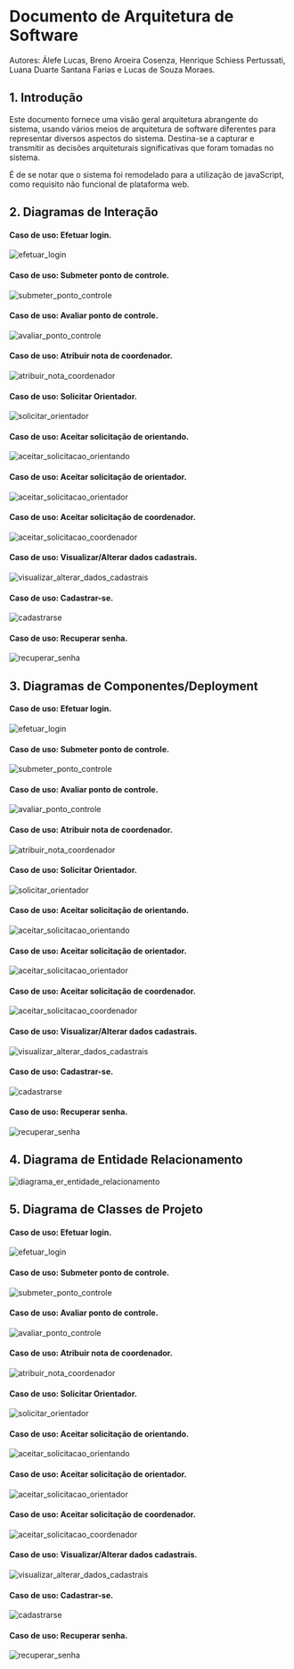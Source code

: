 
# Documento de Arquitetura de Software
Autores: Álefe Lucas, Breno Aroeira Cosenza, Henrique Schiess Pertussati, Luana Duarte Santana Farias e Lucas de Souza Moraes.
## 1. Introdução

Este documento fornece uma visão geral arquitetura abrangente do sistema, usando vários meios de arquitetura de software diferentes para representar diversos aspectos do sistema. Destina-se a capturar e transmitir as decisões arquiteturais significativas que foram tomadas no sistema. 

É de se notar que o sistema foi remodelado para a utilização de javaScript, como requisito não funcional de plataforma web.

<div class="page"/>

## 2. Diagramas de Interação



#### Caso de uso: Efetuar login.
![efetuar_login](https://user-images.githubusercontent.com/26805177/56161343-a5f13d00-5f9f-11e9-9f19-54e046b76512.png)
#### Caso de uso: Submeter ponto de controle.
![submeter_ponto_controle](https://user-images.githubusercontent.com/26805177/56160815-83125900-5f9e-11e9-903a-5858fdfe56aa.png)
#### Caso de uso: Avaliar ponto de controle.
![avaliar_ponto_controle](https://user-images.githubusercontent.com/26805177/56160489-b0123c00-5f9d-11e9-87ba-5a0064cca490.png)
#### Caso de uso: Atribuir nota de coordenador. 
![atribuir_nota_coordenador](https://user-images.githubusercontent.com/26805177/56160792-768e0080-5f9e-11e9-93a9-6a9404d19f28.png)
#### Caso de uso: Solicitar Orientador.
![solicitar_orientador](https://user-images.githubusercontent.com/26805177/56160515-bb656780-5f9d-11e9-87be-ca7a9bc78096.png)
#### Caso de uso: Aceitar solicitação de orientando.
![aceitar_solicitacao_orientando]()
#### Caso de uso: Aceitar solicitação de orientador.
![aceitar_solicitacao_orientador]()
#### Caso de uso: Aceitar solicitação de coordenador.
![aceitar_solicitacao_coordenador](https://user-images.githubusercontent.com/26805177/56161347-a8539700-5f9f-11e9-8036-17bfc32e4be9.png)
#### Caso de uso: Visualizar/Alterar dados cadastrais.
![visualizar_alterar_dados_cadastrais]()
#### Caso de uso: Cadastrar-se.
![cadastrarse]()
#### Caso de uso: Recuperar senha.
![recuperar_senha]()


## 3. Diagramas de Componentes/Deployment



#### Caso de uso: Efetuar login.
![efetuar_login]()
#### Caso de uso: Submeter ponto de controle.
![submeter_ponto_controle](https://user-images.githubusercontent.com/26805177/56161074-0cc22680-5f9f-11e9-9d82-eb09bbb43298.png)
#### Caso de uso: Avaliar ponto de controle.
![avaliar_ponto_controle]()
#### Caso de uso: Atribuir nota de coordenador. 
![atribuir_nota_coordenador](https://user-images.githubusercontent.com/26805177/56161046-02079180-5f9f-11e9-89a3-4e5f6aed57f5.png)
#### Caso de uso: Solicitar Orientador.
![solicitar_orientador]()
#### Caso de uso: Aceitar solicitação de orientando.
![aceitar_solicitacao_orientando]()
#### Caso de uso: Aceitar solicitação de orientador.
![aceitar_solicitacao_orientador]()
#### Caso de uso: Aceitar solicitação de coordenador.
![aceitar_solicitacao_coordenador]()
#### Caso de uso: Visualizar/Alterar dados cadastrais.
![visualizar_alterar_dados_cadastrais]()
#### Caso de uso: Cadastrar-se.
![cadastrarse]()
#### Caso de uso: Recuperar senha.
![recuperar_senha]()



## 4. Diagrama de Entidade Relacionamento

![diagrama_er_entidade_relacionamento](https://user-images.githubusercontent.com/26805177/56163265-46496080-5fa4-11e9-9bc1-27588181547c.png)



## 5. Diagrama de Classes de Projeto



#### Caso de uso: Efetuar login.
![efetuar_login](https://user-images.githubusercontent.com/26805177/56161226-66c2ec00-5f9f-11e9-8fa3-22cc49b86ec7.png)
#### Caso de uso: Submeter ponto de controle.
![submeter_ponto_controle](https://user-images.githubusercontent.com/26805177/56160924-bd7bf600-5f9e-11e9-9ca1-5e5099ed3acd.png)
#### Caso de uso: Avaliar ponto de controle.
![avaliar_ponto_controle](https://user-images.githubusercontent.com/26805177/56160617-01bac680-5f9e-11e9-9ee7-3043b6e33901.png)
#### Caso de uso: Atribuir nota de coordenador. 
![atribuir_nota_coordenador](https://user-images.githubusercontent.com/26805177/56160959-cc62a880-5f9e-11e9-8f5d-4234202ce8d7.png)
#### Caso de uso: Solicitar Orientador.
![solicitar_orientador](https://user-images.githubusercontent.com/26805177/56160622-07b0a780-5f9e-11e9-9bda-1090fc8ea08d.png)
#### Caso de uso: Aceitar solicitação de orientando.
![aceitar_solicitacao_orientando]()
#### Caso de uso: Aceitar solicitação de orientador.
![aceitar_solicitacao_orientador]()
#### Caso de uso: Aceitar solicitação de coordenador.
![aceitar_solicitacao_coordenador](https://user-images.githubusercontent.com/26805177/56161237-6cb8cd00-5f9f-11e9-88ab-e51cedd8750e.png)
#### Caso de uso: Visualizar/Alterar dados cadastrais.
![visualizar_alterar_dados_cadastrais]()
#### Caso de uso: Cadastrar-se.
![cadastrarse]()
#### Caso de uso: Recuperar senha.
![recuperar_senha]()



